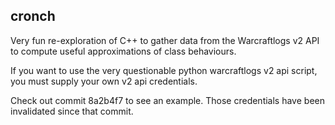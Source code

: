 ## cronch

Very fun re-exploration of C++ to gather data from the Warcraftlogs v2 API to compute useful approximations of class behaviours.

If you want to use the very questionable python warcraftlogs v2 api script, you must supply your own v2 api credentials.

Check out commit 8a2b4f7 to see an example. Those credentials have been invalidated since that commit.
